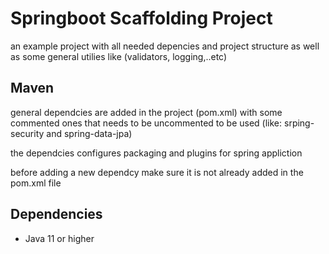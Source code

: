 # Springboot Scaffolding Project

an example project with all needed depencies and project structure as well as some general utilies like (validators, logging,..etc)




## Maven

general dependcies are added in the project (pom.xml) with some commented ones that needs to be uncommented to be used (like: srping-security and spring-data-jpa)

the dependcies configures packaging and plugins for spring appliction

before adding a new dependcy make sure it is not already added in the pom.xml file


## Dependencies 

* Java 11 or higher

